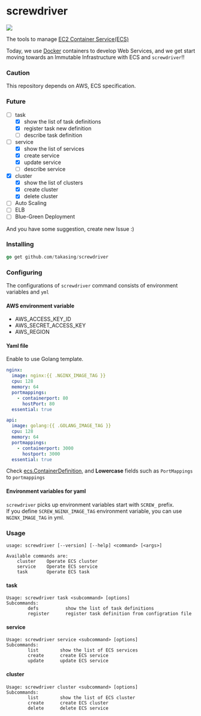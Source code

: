 # screwdriver
![](https://raw.githubusercontent.com/takasing/screwdriver/master/data/warsman.jpg)

The tools to manage [EC2 Container Service(ECS)](http://aws.amazon.com/ecs/details/)  

Today, we use [Docker](https://www.docker.com/) containers to develop Web Services, and we get start moving towards an Immutable Infrastructure with ECS and `screwdriver`!!  

### Caution
This repository depends on AWS, ECS specification.

### Future
- [ ] task
  - [x] show the list of task definitions
  - [x] register task new definition
  - [ ] describe task definition
- [ ] service
  - [x] show the list of services
  - [x] create service
  - [x] update service
  - [ ] describe service
- [x] cluster
  - [x] show the list of clusters
  - [x] create cluster
  - [x] delete cluster
- [ ] Auto Scaling
- [ ] ELB
- [ ] Blue-Green Deployment

And you have some suggestion, create new Issue :)

### Installing
```go
go get github.com/takasing/screwdriver
```

### Configuring
The configurations of `screwdriver` command consists of environment variables and `yml`

#### AWS environment variable
- AWS_ACCESS_KEY_ID
- AWS_SECRET_ACCESS_KEY
- AWS_REGION

#### Yaml file
Enable to use Golang template.
```yml
nginx:
  image: nginx:{{ .NGINX_IMAGE_TAG }}
  cpu: 128
  memory: 64
  portmappings:
    - containerport: 80
      hostPort: 80
  essential: true

api:
  image: golang:{{ .GOLANG_IMAGE_TAG }}
  cpu: 128
  memory: 64
  portmappings:
    - containerport: 3000
      hostport: 3000
  essential: true
```
Check [ecs.ContainerDefinition](https://github.com/aws/aws-sdk-go/blob/master/service/ecs/api.go#L1002-L1094), and **Lowercase** fields such as `PortMappings` to `portmappings`

#### Environment variables for yaml
`screwdriver` picks up environment variables start with `SCREW_` prefix.  
If you define `SCREW_NGINX_IMAGE_TAG` environment variable, you can use `NGINX_IMAGE_TAG` in yml.

### Usage
```
usage: screwdriver [--version] [--help] <command> [<args>]

Available commands are:
    cluster    Operate ECS cluster
    service    Operate ECS service
    task       Operate ECS task
```

#### task
```
Usage: screwdriver task <subcommand> [options]
Subcommands:
        defs          show the list of task definitions
        register      register task definition from configration file
```

#### service
```
Usage: screwdriver service <subcommand> [options]
Subcommands:
        list        show the list of ECS services
        create      create ECS service
        update      update ECS service
```

#### cluster
```
Usage: screwdriver cluster <subcommand> [options]
Subcommands:
        list        show the list of ECS cluster
        create      create ECS cluster
        delete      delete ECS service
```
